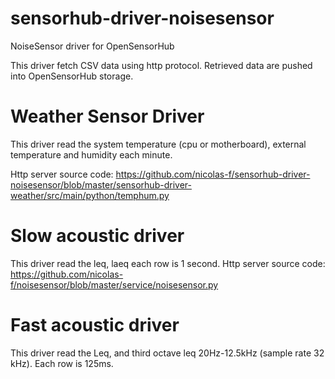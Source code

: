 # sensorhub-driver-noisesensor

NoiseSensor driver for OpenSensorHub

This driver fetch CSV data using http protocol. Retrieved data are pushed into OpenSensorHub storage.

# Weather Sensor Driver

This driver read the system temperature (cpu or motherboard), external temperature and humidity each minute.

Http server source code:
https://github.com/nicolas-f/sensorhub-driver-noisesensor/blob/master/sensorhub-driver-weather/src/main/python/temphum.py

# Slow acoustic driver

This driver read the leq, laeq each row is 1 second. Http server source code:
https://github.com/nicolas-f/noisesensor/blob/master/service/noisesensor.py

# Fast acoustic driver

This driver read the Leq, and third octave leq 20Hz-12.5kHz (sample rate 32 kHz). Each row is 125ms.
